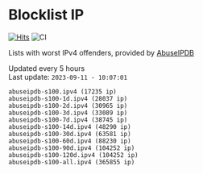 # Blocklist IP

[![Hits](https://hits.seeyoufarm.com/api/count/incr/badge.svg?url=https%3A%2F%2Fgithub.com%2Fborestad%2Fblocklist-ip%2F&count_bg=%2379C83D&title_bg=%23555555&icon=&icon_color=%23E7E7E7&title=hits&edge_flat=false)](https://hits.seeyoufarm.com)  ![CI](https://img.shields.io/github/workflow/status/borestad/blocklist-ip/CI?style=flat-square)

Lists with worst IPv4 offenders, provided by [AbuseIPDB](https://www.abuseipdb.com/)

<!-- FOOTER-PLACEHOLDER -->
Updated every 5 hours<br>
Last update: `2023-09-11 - 10:07:01`
```
abuseipdb-s100.ipv4 (17235 ip)
abuseipdb-s100-1d.ipv4 (28037 ip)
abuseipdb-s100-2d.ipv4 (30965 ip)
abuseipdb-s100-3d.ipv4 (33089 ip)
abuseipdb-s100-7d.ipv4 (38745 ip)
abuseipdb-s100-14d.ipv4 (48290 ip)
abuseipdb-s100-30d.ipv4 (63581 ip)
abuseipdb-s100-60d.ipv4 (88230 ip)
abuseipdb-s100-90d.ipv4 (104252 ip)
abuseipdb-s100-120d.ipv4 (104252 ip)
abuseipdb-s100-all.ipv4 (365855 ip)
```
